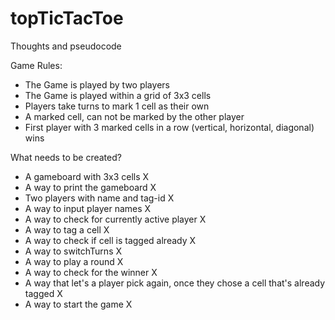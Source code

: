 # topTicTacToe

Thoughts and pseudocode

Game Rules:
- The Game is played by two players
- The Game is played within a grid of 3x3 cells
- Players take turns to mark 1 cell as their own
- A marked cell, can not be marked by the other player
- First player with 3 marked cells in a row (vertical, horizontal, diagonal) wins

What needs to be created?
- A gameboard with 3x3 cells X
- A way to print the gameboard X
- Two players with name and tag-id X
- A way to input player names X
- A way to check for currently active player X
- A way to tag a cell X
- A way to check if cell is tagged already X
- A way to switchTurns X
- A way to play a round X
- A way to check for the winner X
- A way that let's a player pick again, once they chose a cell that's already tagged X
- A way to start the game X